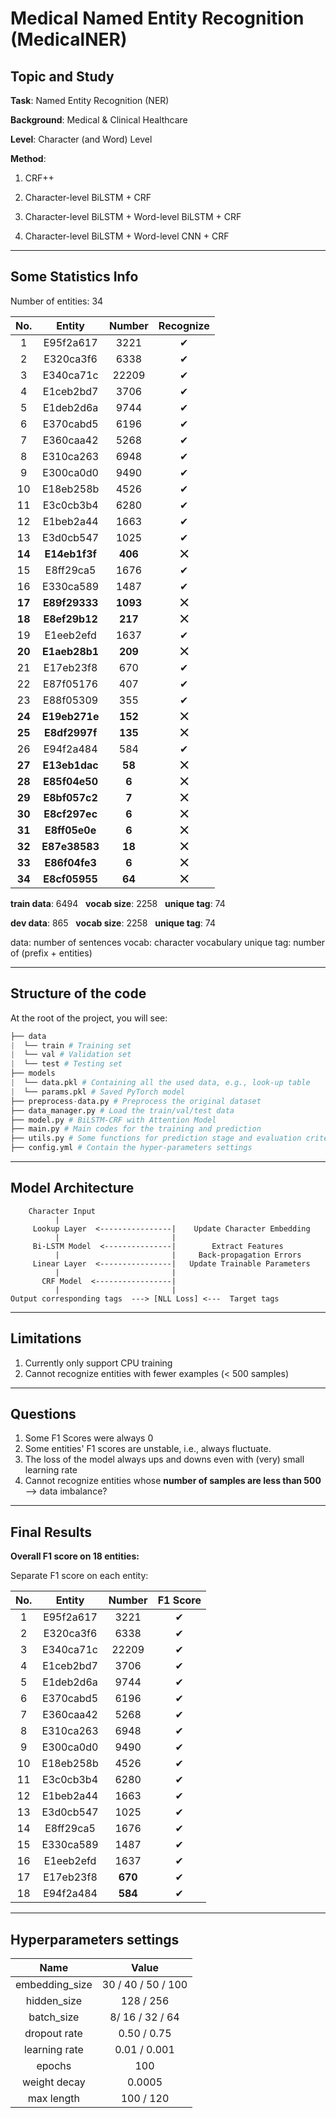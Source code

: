 # Medical Named Entity Recognition (MedicalNER)

## Topic and Study

**Task**: Named Entity Recognition (NER)

**Background**: Medical & Clinical Healthcare 

**Level**: Character (and Word) Level

**Method**:

1. CRF++

2. Character-level BiLSTM + CRF

3. Character-level BiLSTM + Word-level BiLSTM + CRF

4. Character-level BiLSTM + Word-level CNN + CRF

--------------------------------------------------------------------------------

## Some Statistics Info

Number of entities: 34

| No.   | Entity    | Number | Recognize|
| :----:| :----:    | :----: |:----:    |
| 1     | E95f2a617 | 3221   | ✔︎       |
| 2     | E320ca3f6 | 6338   | ✔︎       |
| 3     | E340ca71c | 22209  | ✔︎       |
| 4     | E1ceb2bd7 | 3706   | ✔︎       |
| 5     | E1deb2d6a | 9744   | ✔︎       |
| 6     | E370cabd5 | 6196   | ✔︎       |
| 7     | E360caa42 | 5268   | ✔︎       |
| 8     | E310ca263 | 6948   | ✔︎       |
| 9     | E300ca0d0 | 9490   | ✔︎       |
| 10    | E18eb258b | 4526   | ✔︎       |
| 11    | E3c0cb3b4 | 6280   | ✔︎       |
| 12    | E1beb2a44 | 1663   | ✔︎       |
| 13    | E3d0cb547 | 1025   | ✔︎       |
| __14__    | __E14eb1f3f__ | __406__    | __⨉__       |
| 15    | E8ff29ca5 | 1676   | ✔︎       |
| 16    | E330ca589 | 1487   | ✔︎       |
| __17__    | __E89f29333__ | __1093__   | __⨉__       |
| __18__    | __E8ef29b12__ | __217__    | __⨉__       |
| 19    | E1eeb2efd | 1637   | ✔︎       |
| __20__    | __E1aeb28b1__ | __209__    | __⨉__       |
| 21    | E17eb23f8 | 670    | ✔︎       |
| 22    | E87f05176 | 407    | ✔︎       |
| 23    | E88f05309 | 355    | ✔︎       |
| __24__    | __E19eb271e__ | __152__    | __⨉__       |
| __25__    | __E8df2997f__ | __135__    | __⨉__       |
| 26    | E94f2a484 | 584    | ✔︎       |
| __27__    | __E13eb1dac__ | __58__     | __⨉__       |
| __28__    | __E85f04e50__ | __6__      | __⨉__       |
| __29__    | __E8bf057c2__ | __7__      | __⨉__       |
| __30__    | __E8cf297ec__ | __6__      | __⨉__       |
| __31__    | __E8ff05e0e__ | __6__      | __⨉︎__       |
| __32__    | __E87e38583__ | __18__     | __⨉︎__       |
| __33__    | __E86f04fe3__ | __6__      | __⨉︎__       |
| __34__    | __E8cf05955__ | __64__     | __⨉︎__       |

**train data**: 6494 &nbsp;
**vocab size**: 2258 &nbsp;
**unique tag**: 74 &nbsp;

**dev data**: 865 &nbsp;
**vocab size**: 2258 &nbsp;
**unique tag**: 74 &nbsp;

data: number of sentences
vocab: character vocabulary
unique tag: number of (prefix + entities)

--------------------------------------------------------------------------------

## Structure of the code

At the root of the project, you will see:

```python
├── data
|  └── train # Training set 
|  └── val # Validation set 
|  └── test # Testing set 
├── models
|  └── data.pkl # Containing all the used data, e.g., look-up table
|  └── params.pkl # Saved PyTorch model
├── preprocess-data.py # Preprocess the original dataset
├── data_manager.py # Load the train/val/test data
├── model.py # BiLSTM-CRF with Attention Model
├── main.py # Main codes for the training and prediction
├── utils.py # Some functions for prediction stage and evaluation criteria
├── config.yml # Contain the hyper-parameters settings
```

--------------------------------------------------------------------------------

## Model Architecture

```text
    Character Input
          |                         
     Lookup Layer  <----------------|    Update Character Embedding
          |                         |
     Bi-LSTM Model  <---------------|        Extract Features
          |                         |     Back-propagation Errors
     Linear Layer  <----------------|   Update Trainable Parameters
          |                         |
       CRF Model  <-----------------|    
          |                         |
Output corresponding tags  ---> [NLL Loss] <---  Target tags
```

--------------------------------------------------------------------------------

## Limitations

1. Currently only support CPU training
2. Cannot recognize entities with fewer examples (< 500 samples)

--------------------------------------------------------------------------------

## Questions

1. Some F1 Scores were always 0
2. Some entities' F1 scores are unstable, i.e., always fluctuate.
2. The loss of the model always ups and downs even with (very) small learning rate
3. Cannot recognize entities whose **number of samples are less than 500** --> data imbalance?

--------------------------------------------------------------------------------

## Final Results

**Overall F1 score on 18 entities:** 

Separate F1 score on each entity:

| No.   | Entity    | Number | F1 Score|
| :----:| :----:    | :----: |:----:   |
| 1     | E95f2a617 | 3221   | ✔︎       |
| 2     | E320ca3f6 | 6338   | ✔︎       |
| 3     | E340ca71c | 22209  | ✔︎       |
| 4     | E1ceb2bd7 | 3706   | ✔︎       |
| 5     | E1deb2d6a | 9744   | ✔︎       |
| 6     | E370cabd5 | 6196   | ✔︎       |
| 7     | E360caa42 | 5268   | ✔︎       |
| 8     | E310ca263 | 6948   | ✔︎       |
| 9     | E300ca0d0 | 9490   | ✔︎       |
| 10    | E18eb258b | 4526   | ✔︎       |
| 11    | E3c0cb3b4 | 6280   | ✔︎       |
| 12    | E1beb2a44 | 1663   | ✔︎       |
| 13    | E3d0cb547 | 1025   | ✔︎       |
| 14    | E8ff29ca5 | 1676   | ✔︎       |
| 15    | E330ca589 | 1487   | ✔︎       |
| 16    | E1eeb2efd | 1637   | ✔︎       |
| 17    | E17eb23f8 | __670__    | ✔︎       |
| 18    | E94f2a484 | __584__    | ✔︎       |

--------------------------------------------------------------------------------

## Hyperparameters settings

| Name           | Value  | 
| :----:         | :----: |
|embedding_size  | 30 / 40 / 50 / 100    |
|hidden_size     | 128 / 256   |
|batch_size      | 8/ 16 / 32 / 64     | 
|dropout rate    | 0.50 / 0.75  |
|learning rate   | 0.01 / 0.001   |
|epochs          | 100    |
|weight decay    | 0.0005 |
|max length      | 100 / 120   |

